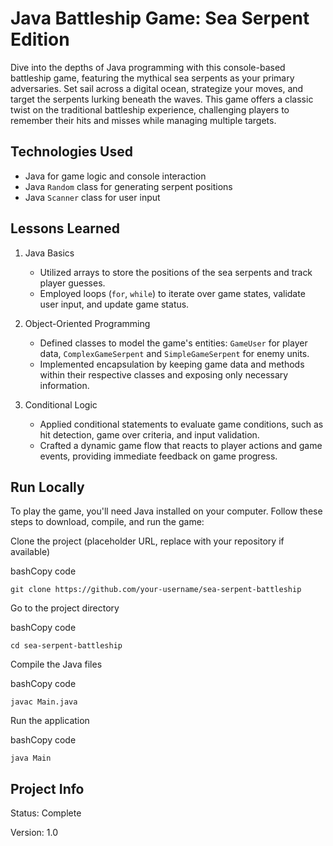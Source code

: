 Java Battleship Game: Sea Serpent Edition
=========================================

Dive into the depths of Java programming with this console-based battleship game, featuring the mythical sea serpents as your primary adversaries. Set sail across a digital ocean, strategize your moves, and target the serpents lurking beneath the waves. This game offers a classic twist on the traditional battleship experience, challenging players to remember their hits and misses while managing multiple targets.

Technologies Used
-----------------

-   Java for game logic and console interaction
-   Java `Random` class for generating serpent positions
-   Java `Scanner` class for user input

Lessons Learned
---------------

1.  Java Basics

    -   Utilized arrays to store the positions of the sea serpents and track player guesses.
    -   Employed loops (`for`, `while`) to iterate over game states, validate user input, and update game status.
2.  Object-Oriented Programming

    -   Defined classes to model the game's entities: `GameUser` for player data, `ComplexGameSerpent` and `SimpleGameSerpent` for enemy units.
    -   Implemented encapsulation by keeping game data and methods within their respective classes and exposing only necessary information.
3.  Conditional Logic

    -   Applied conditional statements to evaluate game conditions, such as hit detection, game over criteria, and input validation.
    -   Crafted a dynamic game flow that reacts to player actions and game events, providing immediate feedback on game progress.
    
Run Locally
-----------

To play the game, you'll need Java installed on your computer. Follow these steps to download, compile, and run the game:

Clone the project (placeholder URL, replace with your repository if available)

bashCopy code

`git clone https://github.com/your-username/sea-serpent-battleship`

Go to the project directory

bashCopy code

`cd sea-serpent-battleship`

Compile the Java files

bashCopy code

`javac Main.java`

Run the application

bashCopy code

`java Main`

Project Info
------------

Status: Complete

Version: 1.0